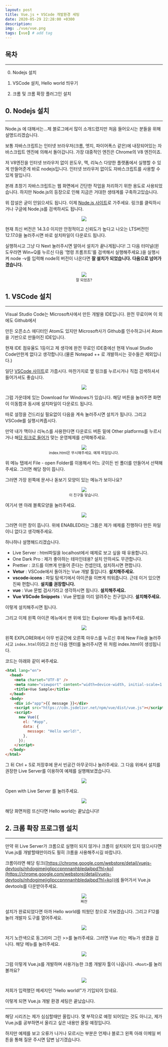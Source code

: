 ```yaml
---
layout: post
title: Vue.js + VSCode 개발환경 세팅
date: 2020-05-29 22:28:00 +0300
description:
img: ./vue/vue.png
tags: [vue] # add tag
---
```


## 목차

---

0. Nodejs 설치

1. VSCode 설치, Hello world 띄우기
2. 크롬 및 크롬 확장 플러그인 설치

## 0. Nodejs 설치

---

Node.js 에 대해서는...제 블로그에서 많이 소개드렸지만 처음 들어오시는 분들을 위해 설명드리겠습니다.

보통 자바스크립트는 인터넷 브라우저(크롬, 엣지, 파이어폭스 같은)에 내장되어있는 자바스크립트 엔진에 의해서 돌아갑니다. 가장 대중적인 엔진은 Chrome의 V8 엔진이죠.

저 V8엔진을 인터넷 브라우저 없이 윈도우, 맥, 리눅스 다양한 플랫폼에서 실행할 수 있게 만들어준게 바로 nodejs입니다. 인터넷 브라우저 없이도 자바스크립트를 사용할 수 있게 말입니다.

본래 초창기 자바스크립트는 웹 화면에서 간단한 작업을 처리하기 위한 용도로 사용되었습니다. 하지만 Node.js의 등장으로 인해 지금은 거대한 생태계를 구축하고있습니다.

위 잡설은 굳이 안읽으셔도 됩니다. 이제 [Node.js 사이트](https://nodejs.org/ko/)로 가주세요. 링크를 클릭하시거나 구글에 Node.js를 검색하셔도 됩니다.

<center><img src="/assets/img/vue/2020-05-29-Vue-1/1.png"></center>

현재 최신 버전은 14.3.0 이지만 안정적이고 신뢰도가 높다고 나오는 LTS버전인 12.17.0을 눌러주시면 바로 설치파일이 다운로드 됩니다.

실행하시고 그냥 다 Next 눌러주시면 알아서 설치가 끝나게됩니다! 그 다음 터미널(윈도우라면 Win+Q를 누르신 다음 '명령 프롬프트'를 검색해서 실행해주세요.)을 실행시켜 node -v를 입력해 node의 버전이 나온다면 **잘 설치가 되었습니다. 다음으로 넘어가겠습니다.**

<center><img src="/assets/img/vue/2020-05-29-Vue-1/2.png"></center>
<center><small>잘 되었죠?</small></center>

## 1. VSCode 설치

---

Visual Studio Code는 Microsoft사에서 만든 개발용 IDE입니다. 완전 무료이며 이 외에도 Github에서

만든 오픈소스 에디터인 Atom도 있지만 Microsoft사가 Github를 인수하고나서 Atom을 기반으로 만들어진 IDE입니다.

현재 IDE 점유율도 1등이고 제 생각에 완전 무료인 IDE중에선 현재 Visual Studio Code만한게 없다고 생각합니다.(물론 Notepad ++ 로 개발하시는 굇수들은 제외입니다.)

일단 [VSCode 사이트](https://code.visualstudio.com/)로 가줍시다. 마찬가지로 옆 링크를 누르시거나 직접 검색하셔서 들어가셔도 좋습니다.

<center><img src="/assets/img/vue/2020-05-29-Vue-1/3.png"></center>

그럼 가운데에 있는 Download for Windows가 있습니다. 해당 버튼을 눌러주면 화면이 이동함과 동시에 설치파일이 다운로드 됩니다.

따로 설정을 건드리실 필요없이 다음을 계속 눌러주시면 설치가 됩니다. 그리고 VSCode를 실행시켜줍시다.

만약 내가 맥이나 리눅스를 사용한다면 다운로드 버튼 밑에 Other platforms를 누르시거나 해[당 링크로 들어가](https://code.visualstudio.com/#alt-downloads) 맞는 운영체제를 선택해주세요.

<center><img src="/assets/img/vue/2020-05-29-Vue-1/4.png"></center>
<center><small>index.html은 무시해주세요. 예제 파일입니다.</small></center>

위 메뉴 탭에서 File - open Folder를 이용해서 어느 곳이든 빈 폴더를 만들어서 선택해주세요. 그러면 해당 창이 뜹니다.

그러면 가장 왼쪽에 문서나 돋보기 모양이 있는 메뉴가 보이나요?

<center><img src="/assets/img/vue/2020-05-29-Vue-1/5.png"></center>
<center><small>이 친구들 맞습니다.</small></center>

여기서 맨 아래 블록모양을 눌러주세요.

<center><img src="/assets/img/vue/2020-05-29-Vue-1/6.png"></center>

그러면 이런 창이 뜹니다. 위에 ENABLED라는 그룹은 제가 예제를 진행하다 만든 파일이니 없다고 생각해주세요.

하나하나 설명해드리겠습니다.

- Live Server : html파일을 localhost에서 예제로 보고 싶을 때 유용합니다.
- One Dark Pro : 제가 좋아하는 테마인데용? 설치 안하셔도 무관합니다.
- Prettier : 코드를 이쁘게 만들어 준다는 컨셉인데, 설치하시면 편합니다.
- **Vetur** : VSCode에서 돌아가는 Vue 개발 툴입니다. **설치해주세요.**
- **vscode-icons** : 파일 탐색기에서 아이콘을 이쁘게 띄워줍니다. 근데 이거 있으면 진짜 편합니다. **설치를 권장합니다.**
- **vue** : Vue 문법 검사기라고 생각하시면 됩니다. **설치해주세요.**
- **Vue VSCode Snippets** : Vue 문법을 미리 알려주는 친구입니다. **설치해주세요.**

이렇게 설치해주시면 됩니다.

그리고 이제 왼쪽 아이콘 메뉴에서 맨 위에 있는 Explorer 메뉴를 눌러주세요.

<center><img src="/assets/img/vue/2020-05-29-Vue-1/7.png"></center>

왼쪽 EXPLORER에서 아무 빈공간에 오른쪽 마우스를 누르신 후에 New File을 눌러주시고 `index.html`이라고 쓰신 다음 엔터를 눌러주시면 위 처럼 index.html이 생성됩니다.

코드는 아래와 같이 써주세요.

```html
<html lang="en">
  <head>
    <meta charset="UTF-8" />
    <meta name="viewport" content="width=device-width, initial-scale=1.0" />
    <title>Vue Sample</title>
  </head>
  <body>
    <div id="app">{{ message }}</div>
    <script src="https://cdn.jsdelivr.net/npm/vue/dist/vue.js"></script>
    <script>
      new Vue({
        el: "#app",
        data: {
          message: "Hello world!",
        },
      });
    </script>
  </body>
</html>
```

그 뒤 Ctrl + S로 저장후에 문서 빈공간 아무곳이나 눌러주세요. 그 다음 위에서 설치를 권장한 Live Server를 이용하여 예제를 실행해보겠습니다.

<center><img src="/assets/img/vue/2020-05-29-Vue-1/8.png"></center>

Open with Live Server 를 눌러주세요.

<center><img src="/assets/img/vue/2020-05-29-Vue-1/9.png"></center>

해당 화면처럼 뜨신다면 Hello world는 끝났습니다!

## 2. 크롬 확장 프로그램 설치

---

만약 위 Live Server가 크롬으로 실행이 되지 않거나 크롬이 설치되어 있지 않으시다면 Vue.js를 개발할때만이라도 필히 크롬을 사용해주시길 바랍니다.

크롬이라면 해당 링크([https://chrome.google.com/webstore/detail/vuejs-devtools/nhdogjmejiglipccpnnnanhbledajbpd?hl=ko](https://chrome.google.com/webstore/detail/vuejs-devtools/nhdogjmejiglipccpnnnanhbledajbpd?hl=ko))에 들어가서 Vue.js devtools를 다운받아주세요.

<center><img src="/assets/img/vue/2020-05-29-Vue-1/10.png"></center>
<center><small>짜잔</small></center>

설치가 완료되었다면 아까 Hello world를 띄웠던 창으로 가보겠습니다. 그리고 F12를 눌러 개발자 도구를 열어주세요.

<center><img src="/assets/img/vue/2020-05-29-Vue-1/11.png"></center>

저기 노란색으로 동그라미 그린 >>를 눌러주세요. 그러면 Vue 라는 메뉴가 생겼을 겁니다. 해당 메뉴를 눌러주세요.

<center><img src="/assets/img/vue/2020-05-29-Vue-1/12.png"></center>

그럼 이렇게 Vue.js를 개발하며 사용가능한 크롬 개발자 툴이 나옵니다. `<Root>`를 눌러볼까요?

<center><img src="/assets/img/vue/2020-05-29-Vue-1/13.png"></center>

저희가 입력했던 메세지인 "Hello world!"가 기입되어 있네요.

이렇게 되면 Vue.js 개발 환경 세팅은 끝났습니다.

---

해당 시리즈는 제가 심심할때만 올립니다. 몇 부작으로 예정 되어있는 것도 아니고, 제가 Vue.js를 공부하면서 올리고 싶은 내용만 올릴 예정입니다.

하지만 예제를 보고 오류가 나거나 모르시는 부분은 언제나 블로그 왼쪽 아래 이메일 버튼을 통해 질문 주시면 답변 남기겠습니다.
